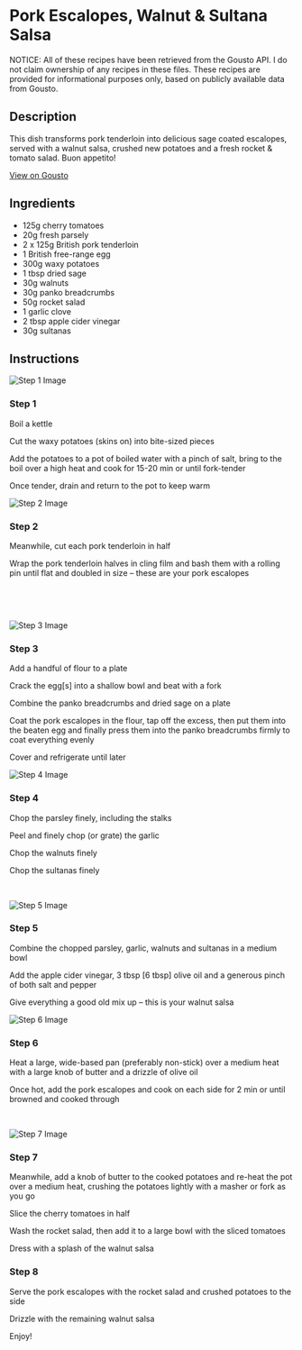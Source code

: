 # Pork Escalopes, Walnut & Sultana Salsa

NOTICE: All of these recipes have been retrieved from the Gousto API. I do not claim ownership of any recipes in these files. These recipes are provided for informational purposes only, based on publicly available data from Gousto.

## Description

This dish transforms pork tenderloin into delicious sage coated escalopes, served with a walnut salsa, crushed new potatoes and a fresh rocket & tomato salad. Buon appetito!

[View on Gousto](https://www.gousto.co.uk/recipes/cookbook/pork-escalopes-walnut-sultana-salsa)

## Ingredients

- 125g cherry tomatoes
- 20g fresh parsely
- 2 x 125g British pork tenderloin
- 1 British free-range egg
- 300g waxy potatoes 
- 1 tbsp dried sage
- 30g walnuts 
- 30g panko breadcrumbs 
- 50g rocket salad
- 1 garlic clove 
- 2 tbsp apple cider vinegar
- 30g sultanas

## Instructions

![Step 1 Image](https://production-media.gousto.co.uk/cms/recipe-step-image/1080.-step-1-x200.jpg)

### Step 1

Boil a kettle


Cut the waxy&nbsp;potatoes (skins on) into bite-sized pieces&nbsp;


Add the potatoes to a pot of boiled water with a pinch of salt, bring to the boil over a high heat and cook for 15-20 min or until fork-tender


Once tender, drain and return to the pot to keep warm&nbsp;

![Step 2 Image](https://production-media.gousto.co.uk/cms/recipe-step-image/1080.-step-2-x200.jpg)

### Step 2

Meanwhile, cut each pork tenderloin in half


Wrap the&nbsp;pork tenderloin&nbsp;halves in cling film and bash them with a rolling pin until flat and doubled in size &ndash; these are your pork escalopes&nbsp;


&nbsp;


&nbsp;

![Step 3 Image](https://production-media.gousto.co.uk/cms/recipe-step-image/1080.-step-3-x200.jpg)

### Step 3

Add a handful of flour to a plate


Crack the egg<span class="text-danger">[s]</span> into a shallow bowl and beat with a fork


Combine the panko breadcrumbs and dried sage&nbsp;on a plate &nbsp;


Coat the pork escalopes in the flour, tap off the excess, then put them into the beaten egg and finally press them into the panko breadcrumbs firmly to coat everything evenly


Cover and refrigerate until later&nbsp;

![Step 4 Image](https://production-media.gousto.co.uk/cms/recipe-step-image/1080.-step-4-x200.jpg)

### Step 4

Chop the parsley finely, including the stalks


Peel and finely chop (or grate) the garlic


Chop the walnuts finely


Chop the sultanas finely


&nbsp;

![Step 5 Image](https://production-media.gousto.co.uk/cms/recipe-step-image/1080.-step-5-x200.jpg)

### Step 5

Combine the chopped parsley, garlic, walnuts&nbsp;and sultanas&nbsp;in a medium bowl&nbsp;


Add the apple&nbsp;cider vinegar, 3 tbsp<span class="text-danger"> [6 tbsp]</span> olive oil and a generous pinch of both salt and pepper


Give everything a good old mix up &ndash;&nbsp;this is your walnut salsa

![Step 6 Image](https://production-media.gousto.co.uk/cms/recipe-step-image/1080.-step-6-x200.jpg)

### Step 6

Heat a large, wide-based pan (preferably non-stick) over a medium heat with a large knob of butter and a drizzle of olive oil


Once hot, add the pork escalopes and cook on each side for 2 min or until browned and cooked through


&nbsp;

![Step 7 Image](https://production-media.gousto.co.uk/cms/recipe-step-image/1080.-step-7-x200.jpg)

### Step 7

Meanwhile, add a knob of butter to the cooked potatoes and re-heat the pot over a medium heat, crushing the potatoes lightly with a masher or fork as you go


Slice the cherry tomatoes in half


Wash the&nbsp;rocket&nbsp;salad, then add it to a large bowl with the&nbsp;sliced tomatoes


Dress with a splash of the walnut salsa&nbsp;

### Step 8

Serve the pork escalopes&nbsp;with&nbsp;the rocket salad and crushed potatoes to the side


Drizzle with the remaining walnut salsa


Enjoy!

